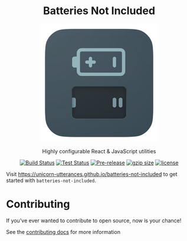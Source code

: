 <div align="center">
<h1>Batteries Not Included</h1>

<img
height="320"
width="320"
alt="An empty battery compartment"
src="./docs/public/logo.svg"
/>

<p>Highly configurable React & JavaScript utilities</p>

</div>


<div align="center">

[![Build Status](https://img.shields.io/github/actions/workflow/status/unicorn-utterances/batteries-not-included/build.yml?branch=main)](https://github.com/unicorn-utterances/batteries-not-included/actions/workflows/validate.yml?query=branch%3Amain)
[![Test Status](https://img.shields.io/github/actions/workflow/status/unicorn-utterances/batteries-not-included/test.yml?branch=main&label=tests)](https://github.com/unicorn-utterances/batteries-not-included/actions/workflows/validate.yml?query=branch%3Amain)
[![Pre-release](https://img.shields.io/npm/v/batteries-not-included.svg)](https://npm.im/batteries-not-included)
[![gzip size](https://img.badgesize.io/https://unpkg.com/batteries-not-included@latest/dist/batteries-not-included.cjs?compression=gzip)](https://unpkg.com/browse/batteries-not-included@latest/dist/batteries-not-included.main.cjs)
[![license](https://badgen.now.sh/badge/license/MIT)](./LICENSE.md)

</div>


Visit https://unicorn-utterances.github.io/batteries-not-included to get started with `batteries-not-included`.

# Contributing
If you've ever wanted to contribute to open source, now is your chance!

See the [contributing docs](./CONTRIBUTING.md) for more information
